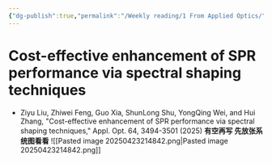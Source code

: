 ```yaml
---
{"dg-publish":true,"permalink":"/Weekly reading/1 From Applied Optics/","dgPassFrontmatter":true,"created":"2025-07-22T15:02:39.000+08:00","updated":"2025-07-22T15:02:39.000+08:00"}
---
```


# Cost-effective enhancement of SPR performance via spectral shaping techniques
- Ziyu Liu, Zhiwei Feng, Guo Xia, ShunLong Shu, YongQing Wei, and Hui Zhang, "Cost-effective enhancement of SPR performance via spectral shaping techniques," Appl. Opt. 64, 3494-3501 (2025)
**有空再写 先放张系统图看看**
![[Pasted image 20250423214842.png\|Pasted image 20250423214842.png]]
